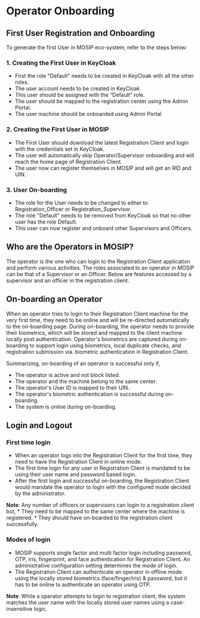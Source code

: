 # Operator Onboarding 

## First User Registration and Onboarding

To generate the first User in MOSIP eco-system, refer to the steps below:

### 1.	Creating the First User in KeyCloak
*	First the role "Default" needs to be created in KeyCloak with all the other roles.
*	The user account needs to be created in KeyCloak.
*	This user should be assigned with the “Default” role.
*	The user should be mapped to the registration center using the Admin Portal.
*	The user machine should be onboarded using Admin Portal

### 2. Creating the First User in MOSIP
*	The First User should download the latest Registration Client and login with the credentials set in KeyCloak.
*	The user will automatically skip Operator/Supervisor onboarding and will reach the home page of Registration Client.
*	The user now can register themselves in MOSIP and will get an RID and UIN.

### 3. User On-boarding
*	The role for the User needs to be changed to either to Registration_Officer or Registration_Supervisor. 
*	The role "Default" needs to be removed from KeyCloak so that no other user has the role Default.   
*	This user can now register and onboard other Supervisors and Officers.

## Who are the Operators in MOSIP?
The operator is the one who can login to the Registration Client application and perform various activities. The roles associated to an operator in MOSIP can be that of a Supervisor or an Officer. Below are features accessed by a supervisor and an officer in the registration client.

## On-boarding an Operator

When an operator tries to login to their Registration Client machine for the very first time, they need to be online and will be re-directed automatically to the on-boarding page. During on-boarding, the operator needs to provide their biometrics, which will be stored and mapped to the client machine locally post authentication.
Operator's biometrics are captured during on-boarding to support login using biometrics, local duplicate checks, and registration submission via. biometric authentication in Registration Client.

Summarizing, on-boarding of an operator is successful only if,
* The operator is active and not block listed.
*	The operator and the machine belong to the same center.
*	The operator's User ID is mapped to their UIN. 
*	The operator's biometric authentication is successful during on-boarding.
*	The system is online during on-boarding.

## Login and Logout

### First time login
* When an operator logs into the Registration Client for the first time, they need to have the Registration Client in online mode. 
* The first time login for any user in Registration Client is mandated to be using their user name and password based login. 
* After the first login and successful on-boarding, the Registration Client would mandate the operator to login with the configured mode decided by the administrator.

**Note**: Any number of officers or supervisors can login to a registration client but,
          * They need to be mapped to the same center where the machine is registered.
          * They should have on-boarded to the registration client successfully.
          
### Modes of login
* MOSIP supports single factor and multi factor login including password, OTP, iris, fingerprint, and face authentication for Registration Client. An administrative configuration setting determines the mode of login.
* The Registration Client can authenticate an operator in offline mode using the locally stored biometrics (face/finger/iris) & password, but it has to be online to authenticate an operator using OTP.

**Note**: While a operator attempts to login to registration client, the system matches the user name with the locally stored user names using a case-insensitive logic.
